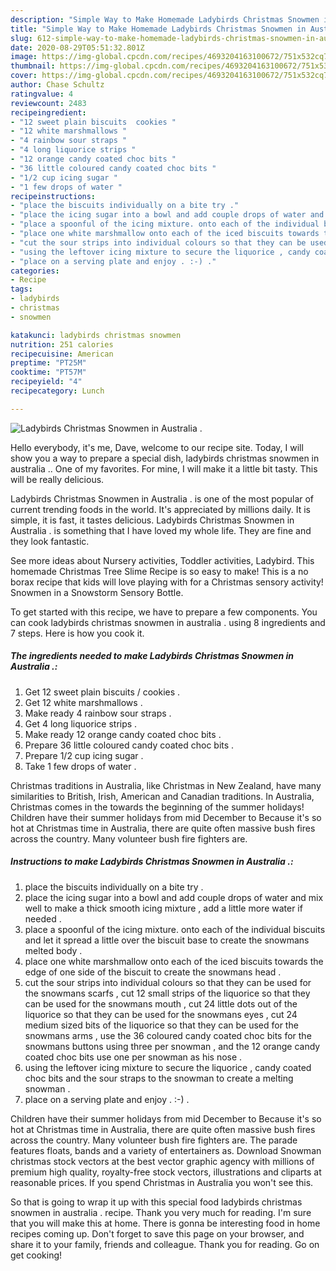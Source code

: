 ```yaml
---
description: "Simple Way to Make Homemade Ladybirds Christmas Snowmen in Australia ."
title: "Simple Way to Make Homemade Ladybirds Christmas Snowmen in Australia ."
slug: 612-simple-way-to-make-homemade-ladybirds-christmas-snowmen-in-australia
date: 2020-08-29T05:51:32.801Z
image: https://img-global.cpcdn.com/recipes/4693204163100672/751x532cq70/ladybirds-christmas-snowmen-in-australia-recipe-main-photo.jpg
thumbnail: https://img-global.cpcdn.com/recipes/4693204163100672/751x532cq70/ladybirds-christmas-snowmen-in-australia-recipe-main-photo.jpg
cover: https://img-global.cpcdn.com/recipes/4693204163100672/751x532cq70/ladybirds-christmas-snowmen-in-australia-recipe-main-photo.jpg
author: Chase Schultz
ratingvalue: 4
reviewcount: 2483
recipeingredient:
- "12 sweet plain biscuits  cookies "
- "12 white marshmallows "
- "4 rainbow sour straps "
- "4 long liquorice strips "
- "12 orange candy coated choc bits "
- "36 little coloured candy coated choc bits "
- "1/2 cup icing sugar "
- "1 few drops of water "
recipeinstructions:
- "place the biscuits individually on a bite try ."
- "place the icing sugar into a bowl and add couple drops of water and mix well to make a thick smooth icing mixture , add a little more water if needed ."
- "place a spoonful of the icing mixture. onto each of the individual biscuits and let it spread a little over the biscuit base to create the snowmans melted body ."
- "place one white marshmallow onto each of the iced biscuits towards the edge of one side of the biscuit to create the snowmans head ."
- "cut the sour strips into individual colours so that they can be used for the snowmans scarfs , cut 12 small strips of the liquorice so that they can be used for the snowmans mouth , cut 24 little dots out of the liquorice so that they can be used for the snowmans eyes , cut 24 medium sized bits of the liquorice so that they can be used for the snowmans arms , use the 36 coloured candy coated choc bits for the snowmans buttons using three per snowman , and the 12 orange candy coated choc bits use one per snowman as his nose ."
- "using the leftover icing mixture to secure the liquorice , candy coated choc bits and the sour straps to the snowman to create a melting snowman ."
- "place on a serving plate and enjoy . :-) ."
categories:
- Recipe
tags:
- ladybirds
- christmas
- snowmen

katakunci: ladybirds christmas snowmen 
nutrition: 251 calories
recipecuisine: American
preptime: "PT25M"
cooktime: "PT57M"
recipeyield: "4"
recipecategory: Lunch

---
```



![Ladybirds Christmas Snowmen in Australia .](https://img-global.cpcdn.com/recipes/4693204163100672/751x532cq70/ladybirds-christmas-snowmen-in-australia-recipe-main-photo.jpg)

Hello everybody, it's me, Dave, welcome to our recipe site. Today, I will show you a way to prepare a special dish, ladybirds christmas snowmen in australia .. One of my favorites. For mine, I will make it a little bit tasty. This will be really delicious.

Ladybirds Christmas Snowmen in Australia . is one of the most popular of current trending foods in the world. It's appreciated by millions daily. It is simple, it is fast, it tastes delicious. Ladybirds Christmas Snowmen in Australia . is something that I have loved my whole life. They are fine and they look fantastic.

See more ideas about Nursery activities, Toddler activities, Ladybird. This homemade Christmas Tree Slime Recipe is so easy to make! This is a no borax recipe that kids will love playing with for a Christmas sensory activity! Snowmen in a Snowstorm Sensory Bottle.


To get started with this recipe, we have to prepare a few components. You can cook ladybirds christmas snowmen in australia . using 8 ingredients and 7 steps. Here is how you cook it.

<!--inarticleads1-->

##### The ingredients needed to make Ladybirds Christmas Snowmen in Australia .:

1. Get 12 sweet plain biscuits / cookies .
1. Get 12 white marshmallows .
1. Make ready 4 rainbow sour straps .
1. Get 4 long liquorice strips .
1. Make ready 12 orange candy coated choc bits .
1. Prepare 36 little coloured candy coated choc bits .
1. Prepare 1/2 cup icing sugar .
1. Take 1 few drops of water .


Christmas traditions in Australia, like Christmas in New Zealand, have many similarities to British, Irish, American and Canadian traditions. In Australia, Christmas comes in the towards the beginning of the summer holidays! Children have their summer holidays from mid December to Because it&#39;s so hot at Christmas time in Australia, there are quite often massive bush fires across the country. Many volunteer bush fire fighters are. 

<!--inarticleads2-->

##### Instructions to make Ladybirds Christmas Snowmen in Australia .:

1. place the biscuits individually on a bite try .
1. place the icing sugar into a bowl and add couple drops of water and mix well to make a thick smooth icing mixture , add a little more water if needed .
1. place a spoonful of the icing mixture. onto each of the individual biscuits and let it spread a little over the biscuit base to create the snowmans melted body .
1. place one white marshmallow onto each of the iced biscuits towards the edge of one side of the biscuit to create the snowmans head .
1. cut the sour strips into individual colours so that they can be used for the snowmans scarfs , cut 12 small strips of the liquorice so that they can be used for the snowmans mouth , cut 24 little dots out of the liquorice so that they can be used for the snowmans eyes , cut 24 medium sized bits of the liquorice so that they can be used for the snowmans arms , use the 36 coloured candy coated choc bits for the snowmans buttons using three per snowman , and the 12 orange candy coated choc bits use one per snowman as his nose .
1. using the leftover icing mixture to secure the liquorice , candy coated choc bits and the sour straps to the snowman to create a melting snowman .
1. place on a serving plate and enjoy . :-) .


Children have their summer holidays from mid December to Because it&#39;s so hot at Christmas time in Australia, there are quite often massive bush fires across the country. Many volunteer bush fire fighters are. The parade features floats, bands and a variety of entertainers as. Download Snowman christmas stock vectors at the best vector graphic agency with millions of premium high quality, royalty-free stock vectors, illustrations and cliparts at reasonable prices. If you spend Christmas in Australia you won&#39;t see this. 

So that is going to wrap it up with this special food ladybirds christmas snowmen in australia . recipe. Thank you very much for reading. I'm sure that you will make this at home. There is gonna be interesting food in home recipes coming up. Don't forget to save this page on your browser, and share it to your family, friends and colleague. Thank you for reading. Go on get cooking!
